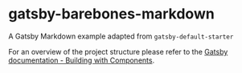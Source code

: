 # gatsby-barebones-markdown
A Gatsby Markdown example adapted from `gatsby-default-starter`

For an overview of the project structure please refer to the [Gatsby documentation - Building with Components](https://www.gatsbyjs.org/docs/building-with-components/).
